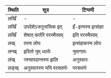 | स्थिति | सूत्र | टिप्पणी |
| ----- | ------- | ------ |
| लखिँ | - | - |
| लखिँ | उपदेशेऽजनुनासिक इत् | इँ-इत्यस्य इत्संज्ञा |
| लखिँ | शेषात् कर्तरि परस्मैपदम् | इति परस्मैपदम् |
| लख् | तस्य लोपः | इत्संज्ञकस्य लोपः |
| लन्ख् | इदितो नुम् धातोः | नुमागामः |
| लंख् | नश्चापदान्तस्य झलि | अनुस्वारः |
| लङ्ख् | अनुस्वारस्य ययि परसवर्णः | परसवर्णः |
